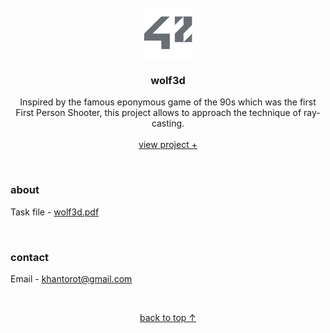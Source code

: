 <br />
<div align="center">
  <a href="#top">
    <img src="https://raw.githubusercontent.com/khantorot/intra42/master/content/icons/logo.png" alt="logo" width="80" height="80">
  </a>

  <h3 align="center">wolf3d</h3>

  <p align="center">
    Inspired by the famous eponymous game of the 90s which was the first First Person Shooter, this project allows to approach the technique of ray-casting.
    <br />
    <br />
    <a href="#top">view project +</a>
  </p>
</div>
<br />





### about

Task file - [wolf3d.pdf](/wolf3d.pdf)



<br />



### contact

Email - khantorot@gmail.com





<br />
<p align="center"><a href="#top">back to top ↑</a></p>